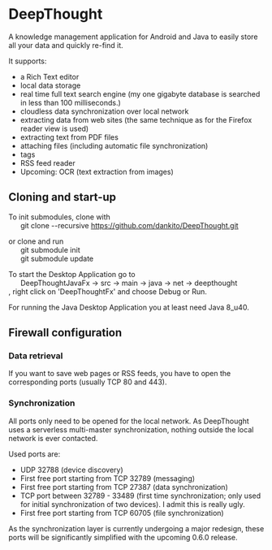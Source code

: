 # DeepThought #

A knowledge management application for Android and Java to easily store all your data and quickly re-find it.

It supports:

- a Rich Text editor
- local data storage
- real time full text search engine (my one gigabyte database is searched in less than 100 milliseconds.)
- cloudless data synchronization over local network
- extracting data from web sites (the same technique as for the Firefox reader view is used)
- extracting text from PDF files
- attaching files (including automatic file synchronization)
- tags
- RSS feed reader
- Upcoming: OCR (text extraction from images)

## Cloning and start-up


To init submodules, clone with  
&nbsp;&nbsp;&nbsp;&nbsp;&nbsp;&nbsp;git clone --recursive https://github.com/dankito/DeepThought.git

or clone and run  
&nbsp;&nbsp;&nbsp;&nbsp;&nbsp;&nbsp;git submodule init  
&nbsp;&nbsp;&nbsp;&nbsp;&nbsp;&nbsp;git submodule update


To start the Desktop Application go to  
&nbsp;&nbsp;&nbsp;&nbsp;&nbsp;&nbsp;DeepThoughtJavaFx -> src -> main -> java -> net -> deepthought  
, right click on 'DeepThoughtFx' and choose Debug or Run.


For running the Java Desktop Application you at least need Java 8_u40.

## Firewall configuration

### Data retrieval
If you want to save web pages or RSS feeds, you have to open the corresponding ports (usually TCP 80 and 443).

### Synchronization
All ports only need to be opened for the local network.
As DeepThought uses a serverless multi-master synchronization, nothing outside the local network is ever contacted.

Used ports are:
- UDP 32788 (device discovery)
- First free port starting from TCP 32789 (messaging)
- First free port starting from TCP 27387 (data synchronization)
- TCP port between 32789 - 33489 (first time synchronization; only used for initial synchronization of two devices). I admit this is really ugly.
- First free port starting from TCP 60705 (file synchronization)

As the synchronization layer is currently undergoing a major redesign, these ports will be significantly simplified with the upcoming 0.6.0 release.